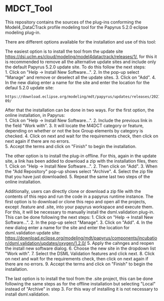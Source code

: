 # MDCT_Tool

This repository contains the sources of the plug-ins conforming the Model4_DataCTrack profile modeling tool for the Papyrus 5.2.0 eclipse modeling plug-in.

There are different options available for the installation and use of this tool:

  The easiest option is to install the tool from the update site https://dsi.uclm.es/cloud/modeling/model4datactrack/releases/1/, for this it is recommended to remove all the alternative update sites and include only the default Papyrus 5.2.0 update site. To do this follow the next steps:     
    1. Click on "Help -> Install New Software...".
    2. In the pop-up select "Manage" and remove or deselect all the update sites.
    3. Click on "Add".
    4. In the new dialog enter a name for the site and enter the location for the defaul 5.2.0 update site:
    
    https://download.eclipse.org/modeling/mdt/papyrus/updates/releases/2021-09/
    
  After that the installation can be done in two ways. For the first option, the online installation, in Papyrus:       
    1. Click on "Help -> Install New Software...".
    2. Include the previous link in the field "Work with".
    3. It will locate the M4DCT category or feature, depending on whether or not the box Group elements by category is checked.
    4. Click on next and wait for the requirements check, then click on next again if there are no errors.    
    5. Accept the terms and click on "Finish" to begin the installation.
      
 The other option is to install the plug-in offline. For this, again in the update site, a link has been added to download a zip with the installation files, then:
    1. Click on "Help -> Install New Software...".
    2. Then click on "Add".
    3. When the "Add Repository" pop-up shows select "Archive".
    4. Select the zip file that you have just downloaded.
    5. Repeat the same last two steps of the online installation. 
  
  Additionally, users can directly clone or download a zip file with the contents of this repo and run the code in a papyrus runtime instance. The first option is to download or clone this repo and open all the projects, except .feature and .site, into your papyrus workspace and execute them. For this, it will be necessary to manually install the dsml.validation plug-in. This can be done following the next steps:
    1. Click on "Help -> Install New Software...".
    2. In the pop-up select "Manage".
    3. Click on "Add".
    4. In the new dialog enter a name for the site and enter the location for dsml.validation update site:
    https://download.eclipse.org/modeling/mdt/papyrus/components/incubation/dsml.validation/updates/oxygen/1.2.0/
    5. Apply the cahnges and reopen the install new software dialog.
    6. Choose the new site in the dropdown list "Work with".
    7. Select the DSML Validation features and click next.
    8. Click on next and wait for the requirements check, then click on next again if there are no errors.
    9. Accept the terms and click on "Finish" to begin the installation. 
  
  The last option is to install the tool from the .site project, this can be done following the same steps as for the offline installation but selecting "Local" instead of "Archive" in step 3. For this way of installing it is not necessary to install dsml.validation.
